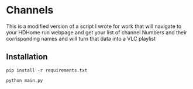 # Channels

This is a modified version of a script I wrote for work that will navigate to your HDHome run webpage and get your list of channel Numbers and their corrisponding names and will turn that data into a VLC playlist

## Installation

`pip install -r requirements.txt`

`python main.py`